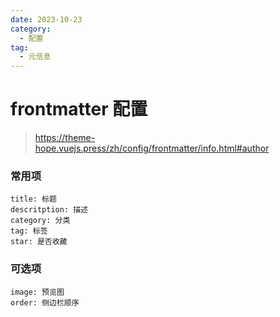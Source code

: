 ```yaml
---
date: 2023-10-23
category:
  - 配置
tag:
  - 元信息
---
```


# frontmatter 配置

> https://theme-hope.vuejs.press/zh/config/frontmatter/info.html#author

### 常用项

```
title: 标题
descritption: 描述
category: 分类
tag: 标签
star: 是否收藏
```

### 可选项

```
image: 预览图
order: 侧边栏顺序
```
